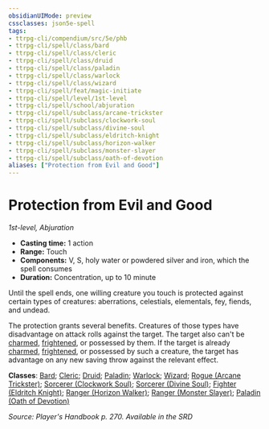 ```yaml
---
obsidianUIMode: preview
cssclasses: json5e-spell
tags:
- ttrpg-cli/compendium/src/5e/phb
- ttrpg-cli/spell/class/bard
- ttrpg-cli/spell/class/cleric
- ttrpg-cli/spell/class/druid
- ttrpg-cli/spell/class/paladin
- ttrpg-cli/spell/class/warlock
- ttrpg-cli/spell/class/wizard
- ttrpg-cli/spell/feat/magic-initiate
- ttrpg-cli/spell/level/1st-level
- ttrpg-cli/spell/school/abjuration
- ttrpg-cli/spell/subclass/arcane-trickster
- ttrpg-cli/spell/subclass/clockwork-soul
- ttrpg-cli/spell/subclass/divine-soul
- ttrpg-cli/spell/subclass/eldritch-knight
- ttrpg-cli/spell/subclass/horizon-walker
- ttrpg-cli/spell/subclass/monster-slayer
- ttrpg-cli/spell/subclass/oath-of-devotion
aliases: ["Protection from Evil and Good"]
---
```

# Protection from Evil and Good
*1st-level, Abjuration*  

- **Casting time:** 1 action
- **Range:** Touch
- **Components:** V, S, holy water or powdered silver and iron, which the spell consumes
- **Duration:** Concentration, up to 10 minute

Until the spell ends, one willing creature you touch is protected against certain types of creatures: aberrations, celestials, elementals, fey, fiends, and undead.

The protection grants several benefits. Creatures of those types have disadvantage on attack rolls against the target. The target also can't be [charmed](3-Mechanics/CLI/rules/conditions.md#Charmed), [frightened](3-Mechanics/CLI/rules/conditions.md#Frightened), or possessed by them. If the target is already [charmed](3-Mechanics/CLI/rules/conditions.md#Charmed), [frightened](3-Mechanics/CLI/rules/conditions.md#Frightened), or possessed by such a creature, the target has advantage on any new saving throw against the relevant effect.

**Classes**: [Bard](list-spells-classes-bard); [Cleric](list-spells-classes-cleric); [Druid](list-spells-classes-druid); [Paladin](list-spells-classes-paladin); [Warlock](list-spells-classes-warlock); [Wizard](list-spells-classes-wizard); [Rogue (Arcane Trickster)](list-spells-classes-rogue-arcane-trickster); [Sorcerer (Clockwork Soul)](list-spells-classes-sorcerer-clockwork-soul-tce); [Sorcerer (Divine Soul)](list-spells-classes-sorcerer-divine-soul-xge); [Fighter (Eldritch Knight)](list-spells-classes-fighter-eldritch-knight); [Ranger (Horizon Walker)](list-spells-classes-ranger-horizon-walker-xge); [Ranger (Monster Slayer)](list-spells-classes-ranger-monster-slayer-xge); [Paladin (Oath of Devotion)](list-spells-classes-paladin-oath-of-devotion)

*Source: Player's Handbook p. 270. Available in the <span title='Systems Reference Document (5.1)'>SRD</span>*
